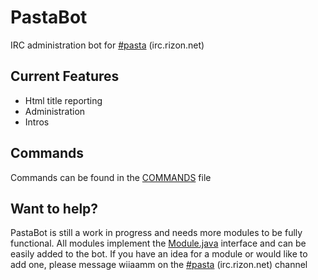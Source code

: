 # PastaBot
IRC administration bot for [#pasta](irc://irc.rizon.net/#pasta) (irc.rizon.net)

## Current Features
- Html title reporting
- Administration
- Intros

## Commands
Commands can be found in the [COMMANDS](COMMANDS.md) file

## Want to help?
PastaBot is still a work in progress and needs more modules to be fully functional. 
All modules implement the [Module.java](Module.java) interface and can be easily added to the bot.
If you have an idea for a module or would like to add one, please message wiiaamm on the [#pasta](irc://irc.rizon.net/#pasta) (irc.rizon.net) channel

